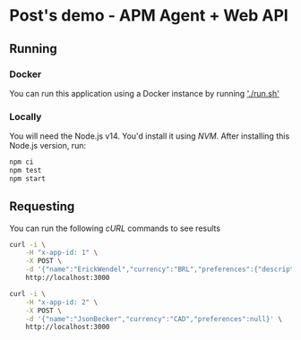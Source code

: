 # Post's demo - APM Agent + Web API

## Running

### Docker

You can run this application using a Docker instance by running ['./run.sh'](./run.sh)

### Locally

You will need the Node.js v14. You'd install it using *NVM*. After installing this Node.js version, run:

```sh
npm ci
npm test
npm start
```

## Requesting

You can run the following *cURL* commands to see results

```sh
curl -i \
    -H "x-app-id: 1" \
    -X POST \
    -d '{"name":"ErickWendel","currency":"BRL","preferences":{"description":"movies"}}' \
    http://localhost:3000

curl -i \
    -H "x-app-id: 2" \
    -X POST \
    -d '{"name":"JsonBecker","currency":"CAD","preferences":null}' \
    http://localhost:3000
```

